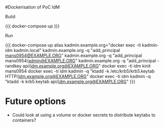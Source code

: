 #Dockerisation of PoC IdM

Build

{{{
docker-compose up
}}}

Run

{{{
docker-compose up
alias kadmin.example.org="docker exec -ti kadmin-idm kadmin.local"
kadmin.example.org -q "add_principal mans0954@EXAMPLE.ORG"
kadmin.example.org -q "add_principal mans0954/admin@EXAMPLE.ORG"
kadmin.example.org -q "add_principal -randkey  api/idm.example.org@EXAMPLE.ORG"
docker exec -ti idm kinit mans0954
docker exec -ti idm kadmin -q "ktadd -k /etc/krb5/krb5.keytab HTTP/idm.example.org@EXAMPLE.ORG"
docker exec -ti idm kadmin -q "ktadd -k krb5.keytab api/idm.example.org@EXAMPLE.ORG"
}}}

# Future options

* Could look at using a volume or docker secrets to distribute keytabs to containers?


